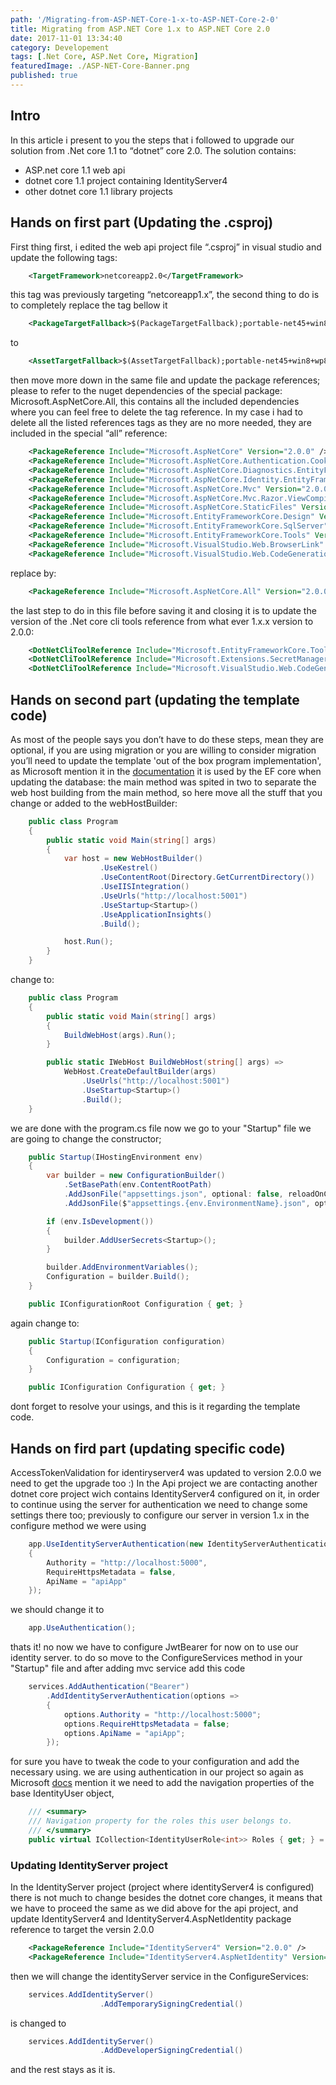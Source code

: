```yaml
---
path: '/Migrating-from-ASP-NET-Core-1-x-to-ASP-NET-Core-2-0'
title: Migrating from ASP.NET Core 1.x to ASP.NET Core 2.0
date: 2017-11-01 13:34:40
category: Developement
tags: [.Net Core, ASP.Net Core, Migration]
featuredImage: ./ASP-NET-Core-Banner.png
published: true
---
```


## Intro

In this article i present to you the steps that i followed to upgrade our solution from .Net core 1.1 to “dotnet” core 2.0. The solution contains:

* ASP.net core 1.1 web api
* dotnet core 1.1 project containing IdentityServer4
* other dotnet core 1.1 library projects

<!-- more -->

## Hands on first part (Updating the .csproj)

First thing first, i edited the web api project file “.csproj” in visual studio and update the following tags:

```xml
    <TargetFramework>netcoreapp2.0</TargetFramework>
```

this tag was previously targeting “netcoreapp1.x”, the second thing to do is to completely replace the tag bellow it

```xml
    <PackageTargetFallback>$(PackageTargetFallback);portable-net45+win8+wp8+wpa81;</PackageTargetFallback>
```

to

```xml
    <AssetTargetFallback>$(AssetTargetFallback);portable-net45+win8+wp8+wpa81;</AssetTargetFallback>
```

then move more down in the same file and update the package references;
please to refer to the nuget dependencies of the special package: Microsoft.AspNetCore.All, this contains all the included dependencies where you can feel free to delete the tag reference. In my case i had to delete all the listed references tags as they are no more needed, they are included in the special “all” reference:

```xml
    <PackageReference Include="Microsoft.AspNetCore" Version="2.0.0" />
    <PackageReference Include="Microsoft.AspNetCore.Authentication.Cookies" Version="2.0.0" />
    <PackageReference Include="Microsoft.AspNetCore.Diagnostics.EntityFrameworkCore" Version="2.0.0" />
    <PackageReference Include="Microsoft.AspNetCore.Identity.EntityFrameworkCore" Version="2.0.0" />
    <PackageReference Include="Microsoft.AspNetCore.Mvc" Version="2.0.0" />
    <PackageReference Include="Microsoft.AspNetCore.Mvc.Razor.ViewCompilation" Version="2.0.0" PrivateAssets="All" />
    <PackageReference Include="Microsoft.AspNetCore.StaticFiles" Version="2.0.0" />
    <PackageReference Include="Microsoft.EntityFrameworkCore.Design" Version="2.0.0" PrivateAssets="All" />
    <PackageReference Include="Microsoft.EntityFrameworkCore.SqlServer" Version="2.0.0" />
    <PackageReference Include="Microsoft.EntityFrameworkCore.Tools" Version="2.0.0" PrivateAssets="All" />
    <PackageReference Include="Microsoft.VisualStudio.Web.BrowserLink" Version="2.0.0" />
    <PackageReference Include="Microsoft.VisualStudio.Web.CodeGeneration.Design" Version="2.0.0" PrivateAssets="All" />
```

replace by:

```xml
    <PackageReference Include="Microsoft.AspNetCore.All" Version="2.0.0" />
```

the last step to do in this file before saving it and closing it is to update the version of the .Net core cli tools reference from what ever 1.x.x version to 2.0.0:

```xml
    <DotNetCliToolReference Include="Microsoft.EntityFrameworkCore.Tools.DotNet" [Version="2.0.0"] />
    <DotNetCliToolReference Include="Microsoft.Extensions.SecretManager.Tools" [Version="2.0.0"] />
    <DotNetCliToolReference Include="Microsoft.VisualStudio.Web.CodeGeneration.Tools" [Version="2.0.0"] />
```

## Hands on second part (updating the template code)

As most of the people says you don’t have to do these steps, mean they are optional, if you are using migration or you are willing to consider migration you’ll need to update the template 'out of the box program implementation', as Microsoft mention it in the [documentation](https://docs.microsoft.com/en-us/aspnet/core/migration/1x-to-2x/) it is used by the EF core when updating the database:
the main method was spited in two to separate the web host building from the main method, so here move all the stuff that you change or added to the webHostBuilder:

```csharp
    public class Program
    {
        public static void Main(string[] args)
        {
            var host = new WebHostBuilder()
                    .UseKestrel()
                    .UseContentRoot(Directory.GetCurrentDirectory())
                    .UseIISIntegration()
                    .UseUrls("http://localhost:5001")
                    .UseStartup<Startup>()
                    .UseApplicationInsights()
                    .Build();

            host.Run();
        }
    }
```

change to:

```csharp
    public class Program
    {
        public static void Main(string[] args)
        {
            BuildWebHost(args).Run();
        }

        public static IWebHost BuildWebHost(string[] args) =>
            WebHost.CreateDefaultBuilder(args)
                .UseUrls("http://localhost:5001")
                .UseStartup<Startup>()
                .Build();
    }
```

we are done with the program.cs file now we go to your "Startup" file we are going to change the constructor;

```csharp
    public Startup(IHostingEnvironment env)
    {
        var builder = new ConfigurationBuilder()
            .SetBasePath(env.ContentRootPath)
            .AddJsonFile("appsettings.json", optional: false, reloadOnChange: true)
            .AddJsonFile($"appsettings.{env.EnvironmentName}.json", optional: true);

        if (env.IsDevelopment())
        {
            builder.AddUserSecrets<Startup>();
        }

        builder.AddEnvironmentVariables();
        Configuration = builder.Build();
    }

    public IConfigurationRoot Configuration { get; }
```

again change to:

```csharp
    public Startup(IConfiguration configuration)
    {
        Configuration = configuration;
    }

    public IConfiguration Configuration { get; }
```

dont forget to resolve your usings, and this is it regarding the template code.

## Hands on fird part (updating specific code)

AccessTokenValidation for identiryserver4 was updated to version 2.0.0 we need to get the upgrade too :)
In the Api project we are contacting another dotnet core project wich contains IdentityServer4 configured on it, in order to continue using the server for authentication we need to change some settings there too;
previously to configure our server in version 1.x in the configure method we were using

```csharp
    app.UseIdentityServerAuthentication(new IdentityServerAuthenticationOptions
    {
        Authority = "http://localhost:5000",
        RequireHttpsMetadata = false,
        ApiName = "apiApp"
    });
```

we should change it to

```csharp
    app.UseAuthentication();
```

thats it! no now we have to configure JwtBearer for now on to use our identity server.
to do so move to the ConfigureServices method in your "Startup" file and after adding mvc service add this code

```csharp
    services.AddAuthentication("Bearer")
        .AddIdentityServerAuthentication(options =>
        {
            options.Authority = "http://localhost:5000";
            options.RequireHttpsMetadata = false;
            options.ApiName = "apiApp";
        });
```

for sure you have to tweak the code to your configuration and add the necessary using.
we are using authentication in our project so again as Microsoft [docs](https://docs.microsoft.com/en-us/aspnet/core/migration/1x-to-2x/identity-2x) mention it we need to add the navigation properties of the base IdentityUser object,

```csharp
    /// <summary>
    /// Navigation property for the roles this user belongs to.
    /// </summary>
    public virtual ICollection<IdentityUserRole<int>> Roles { get; } = new List<IdentityUserRole<int>>();
```

### Updating IdentityServer project

In the IdentityServer project (project where identityServer4 is configured) there is not much to change besides the dotnet core changes, it means that we have to proceed the same as we did above for the api project, and update IdentityServer4 and IdentityServer4.AspNetIdentity package reference to target the versin 2.0.0

```xml
    <PackageReference Include="IdentityServer4" Version="2.0.0" />
    <PackageReference Include="IdentityServer4.AspNetIdentity" Version="2.0.0" />
```

then we will change the identityServer service in the ConfigureServices:

```csharp
    services.AddIdentityServer()
                    .AddTemporarySigningCredential()
```

is changed to

```csharp
    services.AddIdentityServer()
                    .AddDeveloperSigningCredential()
```

and the rest stays as it is.
